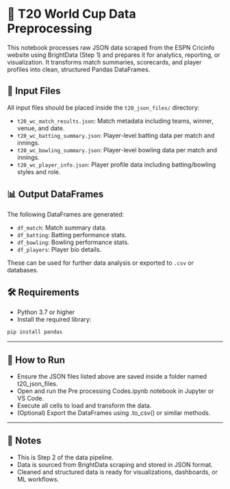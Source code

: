 # 🏏 T20 World Cup Data Preprocessing

This notebook processes raw JSON data scraped from the ESPN Cricinfo website using BrightData (Step 1) and prepares it for analytics, reporting, or visualization. It transforms match summaries, scorecards, and player profiles into clean, structured Pandas DataFrames.

## 📂 Input Files

All input files should be placed inside the `t20_json_files/` directory:

- `t20_wc_match_results.json`: Match metadata including teams, winner, venue, and date.
- `t20_wc_batting_summary.json`: Player-level batting data per match and innings.
- `t20_wc_bowling_summary.json`: Player-level bowling data per match and innings.
- `t20_wc_player_info.json`: Player profile data including batting/bowling styles and role.

## 📊 Output DataFrames

The following DataFrames are generated:

- `df_match`: Match summary data.
- `df_batting`: Batting performance stats.
- `df_bowling`: Bowling performance stats.
- `df_players`: Player bio details.

These can be used for further data analysis or exported to `.csv` or databases.

## 🛠️ Requirements

- Python 3.7 or higher
- Install the required library:

```bash
pip install pandas

```
---

## 🚀 How to Run
- Ensure the JSON files listed above are saved inside a folder named t20_json_files.
- Open and run the Pre processing Codes.ipynb notebook in Jupyter or VS Code.
- Execute all cells to load and transform the data.
- (Optional) Export the DataFrames using .to_csv() or similar methods.

---

## 📌 Notes
- This is Step 2 of the data pipeline.
- Data is sourced from BrightData scraping and stored in JSON format.
- Cleaned and structured data is ready for visualizations, dashboards, or ML workflows.